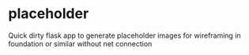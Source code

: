 placeholder
===========

Quick dirty flask app to generate placeholder images for wireframing in foundation or similar without net connection